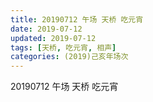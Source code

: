 ```yaml
---
title: 20190712 午场 天桥 吃元宵
date: 2019-07-12
updated: 2019-07-12
tags: [天桥, 吃元宵, 相声]
categories: (2019)己亥年场次
---
```

20190712 午场 天桥 吃元宵